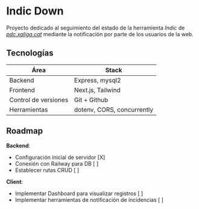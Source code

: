 # Indic Down

Proyecto dedicado al seguimiento del estado de la herramienta *Indic* de [*pdc.xaliga.cat*](https://pedc.xaliga.cat) mediante la notificación por parte de los usuarios de la web.

## Tecnologías

| Área                  | Stack                     |
| -----                 | -----------               |
| Backend               | Express, mysql2           |
| Frontend              | Next.js, Tailwind         |
| Control de versiones  | Git + Github              |
| Herramientas          | dotenv, CORS, concurrently|

## Roadmap

**Backend**:

- Configuración inicial de servidor [X]
- Conexión con Railway para DB [ ]
- Establecer rutas CRUD [ ]

**Client**:

- Implementar Dashboard para visualizar registros [ ]
- Implementar herramientas de notificación de incidencias [ ]
